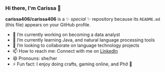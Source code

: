 ### Hi there, I'm Carissa 👋


**carissa406/carissa406** is a ✨ _special_ ✨ repository because its `README.md` (this file) appears on your GitHub profile.

- 🔭 I’m currently working on becoming a data analyst
- 🌱 I’m currently learning Java, and natural language processing tools
- 👯 I’m looking to collaborate on language technology projects
- 📫 How to reach me: Connect with me on [LinkedIn](https://www.linkedin.com/in/hickscarissa/)
- 😄 Pronouns: she/her
- ⚡ Fun fact: I enjoy doing crafts, gaming online, and Phở 🍜 



